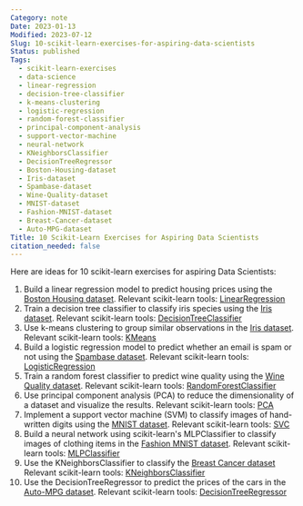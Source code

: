 ```yaml
---
Category: note
Date: 2023-01-13
Modified: 2023-07-12
Slug: 10-scikit-learn-exercises-for-aspiring-data-scientists
Status: published
Tags:
  - scikit-learn-exercises
  - data-science
  - linear-regression
  - decision-tree-classifier
  - k-means-clustering
  - logistic-regression
  - random-forest-classifier
  - principal-component-analysis
  - support-vector-machine
  - neural-network
  - KNeighborsClassifier
  - DecisionTreeRegressor
  - Boston-Housing-dataset
  - Iris-dataset
  - Spambase-dataset
  - Wine-Quality-dataset
  - MNIST-dataset
  - Fashion-MNIST-dataset
  - Breast-Cancer-dataset
  - Auto-MPG-dataset
Title: 10 Scikit-Learn Exercises for Aspiring Data Scientists
citation_needed: false
---
```


Here are ideas for 10 scikit-learn exercises for aspiring Data Scientists:

1. Build a linear regression model to predict housing prices using the [Boston Housing dataset](https://www.kaggle.com/c/boston-housing). Relevant scikit-learn tools: [LinearRegression](https://scikit-learn.org/stable/modules/generated/sklearn.linear_model.LinearRegression.html)
2. Train a decision tree classifier to classify iris species using the [Iris dataset](https://archive.ics.uci.edu/ml/datasets/iris). Relevant scikit-learn tools: [DecisionTreeClassifier](https://scikit-learn.org/stable/modules/generated/sklearn.tree.DecisionTreeClassifier.html)
3. Use k-means clustering to group similar observations in the [Iris dataset](https://archive.ics.uci.edu/ml/datasets/iris). Relevant scikit-learn tools: [KMeans](https://scikit-learn.org/stable/modules/generated/sklearn.cluster.KMeans.html)
4. Build a logistic regression model to predict whether an email is spam or not using the [Spambase dataset](https://archive.ics.uci.edu/ml/datasets/spambase). Relevant scikit-learn tools: [LogisticRegression](https://scikit-learn.org/stable/modules/generated/sklearn.linear_model.LogisticRegression.html)
5. Train a random forest classifier to predict wine quality using the [Wine Quality dataset](https://archive.ics.uci.edu/ml/datasets/Wine+Quality). Relevant scikit-learn tools: [RandomForestClassifier](https://scikit-learn.org/stable/modules/generated/sklearn.ensemble.RandomForestClassifier.html)
6. Use principal component analysis (PCA) to reduce the dimensionality of a dataset and visualize the results. Relevant scikit-learn tools: [PCA](https://scikit-learn.org/stable/modules/generated/sklearn.decomposition.PCA.html)
7. Implement a support vector machine (SVM) to classify images of hand-written digits using the [MNIST dataset](http://yann.lecun.com/exdb/mnist/). Relevant scikit-learn tools: [SVC](https://scikit-learn.org/stable/modules/generated/sklearn.svm.SVC.html)
8. Build a neural network using scikit-learn's MLPClassifier to classify images of clothing items in the [Fashion MNIST dataset](https://github.com/zalandoresearch/fashion-mnist). Relevant scikit-learn tools: [MLPClassifier](https://scikit-learn.org/stable/modules/generated/sklearn.neural_network.MLPClassifier.html)
9. Use the KNeighborsClassifier to classify the [Breast Cancer dataset](https://archive.ics.uci.edu/ml/datasets/Breast+Cancer+Wisconsin+%28Diagnostic%29) Relevant scikit-learn tools: [KNeighborsClassifier](https://scikit-learn.org/stable/modules/generated/sklearn.neighbors.KNeighborsClassifier.html)
10. Use the DecisionTreeRegressor to predict the prices of the cars in the [Auto-MPG dataset](https://archive.ics.uci.edu/ml/datasets/auto+mpg). Relevant scikit-learn tools: [DecisionTreeRegressor](https://scikit-learn.org/stable/modules/generated/sklearn.tree.DecisionTreeRegressor.html)
